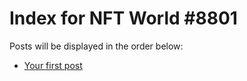 # Index for NFT World #8801
Posts will be displayed in the order below:

- [Your first post](./001-first.md)

